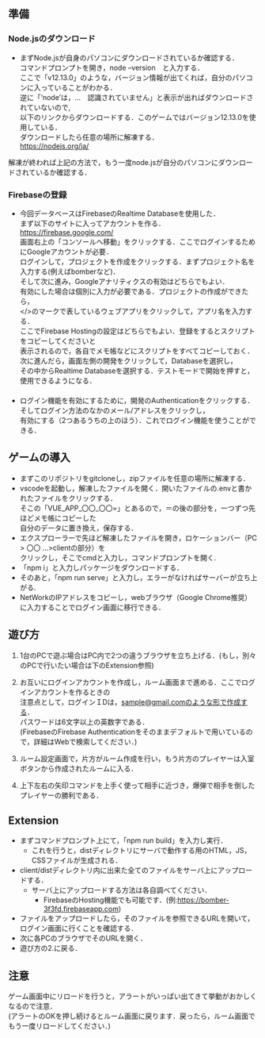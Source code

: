 ## 準備
<!--
無くても動くので省く
### Visual Studio Code(vscode)のダウンロード
* 以下のサイトからvscodeをダウンロードする.
このゲームではバージョン1.41.1を使用している.
ダウンロードしたら任意の場所に解凍する.
https://azure.microsoft.com/ja-jp/products/visual-studio-code/

* vscodeを解凍して，開いた後，画面左にあるアイコンでExtensionsをクリックし，
下記の拡張機能をインストールする.
検索窓に拡張機能名を入力し，対象の拡張機能を選択して，Installをクリックする.
 * EsLint - Integrates ESLint JavaScript into VS Code.
 * Prettier - Code formatter using prettier.
 * Vetur - Vue tooling for VS Code.
 * vue - Syntax Highlight for Vue.js. -->
### Node.jsのダウンロード
* まずNode.jsが自身のパソコンにダウンロードされているか確認する．<br>
コマンドプロンプトを開き，node –version　と入力する．<br>
ここで「v12.13.0」のような，バージョン情報が出てくれば，自分のパソコンに入っていることがわかる．<br>
逆に「‘node’は，…　認識されていません」と表示が出ればダウンロードされていないので,<br>
以下のリンクからダウンロードする．このゲームではバージョン12.13.0を使用している．<br>
ダウンロードしたら任意の場所に解凍する．<br>
https://nodejs.org/ja/

解凍が終われば上記の方法で，もう一度node.jsが自分のパソコンにダウンロードされているか確認する．

### Firebaseの登録
* 今回データベースはFirebaseのRealtime Databaseを使用した．<br>
まず以下のサイトに入ってアカウントを作る．<br>
https://firebase.google.com/<br>
画面右上の「コンソールへ移動」をクリックする．ここでログインするためにGoogleアカウントが必要．<br>
ログインして，プロジェクトを作成をクリックする．まずプロジェクト名を入力する(例えばbomberなど)．<br>
そして次に進み，Googleアナリティクスの有効はどちらでもよい．<br>
有効にした場合は個別に入力が必要である．プロジェクトの作成ができたら，<br>
</>のマークで表しているウェブアプリをクリックして，アプリ名を入力する．<br>
ここでFirebase Hostingの設定はどちらでもよい．登録をするとスクリプトをコピーしてくださいと<br>
表示されるので，各自でメモ帳などにスクリプトをすべてコピーしておく．<br>
次に進んだら，画面左側の開発をクリックして，Databaseを選択し，<br>
その中からRealtime Databaseを選択する．テストモードで開始を押すと，使用できるようになる．<br>
　<br>
* ログイン機能を有効にするために，開発のAuthenticationをクリックする．<br>
そしてログイン方法のなかのメール/アドレスをクリックし，<br>
有効にする（2つあるうちの上のほう）．これでログイン機能を使うことができる．

## ゲームの導入
* まずこのリポジトリをgitcloneし，zipファイルを任意の場所に解凍する．<br>
* vscodeを起動し，解凍したファイルを開く．開いたファイルの.envと書かれたファイルをクリックする．<br>
そこの「VUE_APP_〇〇_〇〇=」とあるので，＝の後の部分を，一つずつ先ほどメモ帳にコピーした<br>
自分のデータに置き換え，保存する．<br>
* エクスプローラーで先ほど解凍したファイルを開き，ロケーションバー（PC > 〇〇 …>clientの部分）を<br>
クリックし，そこでcmdと入力し，コマンドプロンプトを開く.<br>
* 「npm i」と入力しパッケージをダウンロードする．<br>
* そのあと，「npm run serve」と入力し，エラーがなければサーバーが立ち上がる.<br>
* NetWorkのIPアドレスをコピーし，webブラウザ（Google Chrome推奨）に入力することでログイン画面に移行できる．

## 遊び方
1. 1台のPCで遊ぶ場合はPC内で2つの違うブラウザを立ち上げる．(もし，別々のPCで行いたい場合は下のExtension参照)

2. お互いにログインアカウントを作成し，ルーム画面まで進める．ここでログインアカウントを作るときの<br>
注意点として，ログインＩDは，sample@gmail.comのような形で作成する．<br>
パスワードは6文字以上の英数字である．<br>
(FirebaseのFirebase Authenticationをそのままデフォルトで用いているので，詳細はWebで検索してください．)
　
3. ルーム設定画面で，片方がルーム作成を行い，もう片方のプレイヤーは入室ボタンから作成されたルームに入る．

4. 上下左右の矢印コマンドを上手く使って相手に近づき，爆弾で相手を倒したプレイヤーの勝利である．

## Extension
* まずコマンドプロンプト上にて，「npm run build」を入力し実行．
  * これを行うと，distディレクトリにサーバで動作する用のHTML，JS，CSSファイルが生成される．
* client/distディレクトリ内に出来た全てのファイルをサーバ上にアップロードする．
  * サーバ上にアップロードする方法は各自調べてください．
    * FirebaseのHosting機能でも可能です．(例:https://bomber-3f3fd.firebaseapp.com)
* ファイルをアップロードしたら，そのファイルを参照できるURLを開いて，ログイン画面に行くことを確認する．
* 次に各PCのブラウザでそのURLを開く．
* 遊び方の2.に戻る．

## 注意
ゲーム画面中にリロードを行うと，アラートがいっぱい出てきて挙動がおかしくなるので注意．<br>
(アラートのOKを押し続けるとルーム画面に戻ります．戻ったら，ルーム画面でもう一度リロードしてください．)
